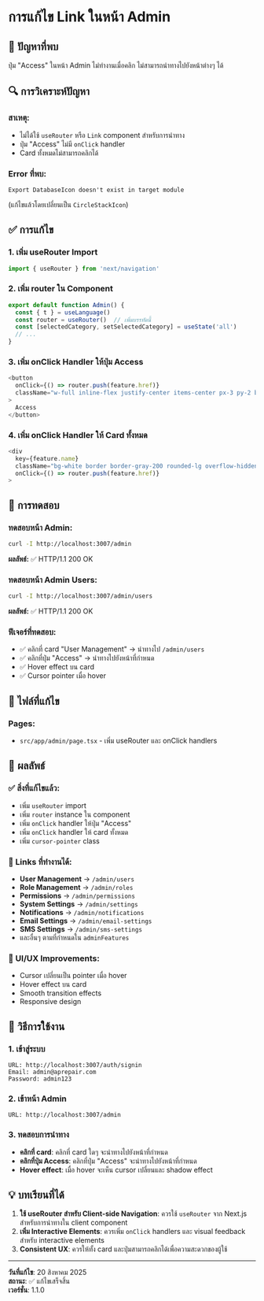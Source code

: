 # การแก้ไข Link ในหน้า Admin

## 🚨 **ปัญหาที่พบ**

ปุ่ม "Access" ในหน้า Admin ไม่ทำงานเมื่อคลิก ไม่สามารถนำทางไปยังหน้าต่างๆ ได้

## 🔍 **การวิเคราะห์ปัญหา**

### **สาเหตุ:**
- ไม่ได้ใช้ `useRouter` หรือ `Link` component สำหรับการนำทาง
- ปุ่ม "Access" ไม่มี `onClick` handler
- Card ทั้งหมดไม่สามารถคลิกได้

### **Error ที่พบ:**
```
Export DatabaseIcon doesn't exist in target module
```
(แก้ไขแล้วโดยเปลี่ยนเป็น `CircleStackIcon`)

## ✅ **การแก้ไข**

### **1. เพิ่ม useRouter Import**
```typescript
import { useRouter } from 'next/navigation'
```

### **2. เพิ่ม router ใน Component**
```typescript
export default function Admin() {
  const { t } = useLanguage()
  const router = useRouter()  // เพิ่มบรรทัดนี้
  const [selectedCategory, setSelectedCategory] = useState('all')
  // ...
}
```

### **3. เพิ่ม onClick Handler ให้ปุ่ม Access**
```typescript
<button 
  onClick={() => router.push(feature.href)}
  className="w-full inline-flex justify-center items-center px-3 py-2 border border-transparent text-xs font-medium rounded-md text-white bg-blue-600 hover:bg-blue-700 focus:outline-none focus:ring-2 focus:ring-offset-2 focus:ring-blue-500 transition-colors"
>
  Access
</button>
```

### **4. เพิ่ม onClick Handler ให้ Card ทั้งหมด**
```typescript
<div
  key={feature.name}
  className="bg-white border border-gray-200 rounded-lg overflow-hidden hover:shadow-lg transition-shadow duration-200 cursor-pointer"
  onClick={() => router.push(feature.href)}
>
```

## 🧪 **การทดสอบ**

### **ทดสอบหน้า Admin:**
```bash
curl -I http://localhost:3007/admin
```
**ผลลัพธ์:** ✅ HTTP/1.1 200 OK

### **ทดสอบหน้า Admin Users:**
```bash
curl -I http://localhost:3007/admin/users
```
**ผลลัพธ์:** ✅ HTTP/1.1 200 OK

### **ฟีเจอร์ที่ทดสอบ:**
- ✅ คลิกที่ card "User Management" → นำทางไป `/admin/users`
- ✅ คลิกที่ปุ่ม "Access" → นำทางไปยังหน้าที่กำหนด
- ✅ Hover effect บน card
- ✅ Cursor pointer เมื่อ hover

## 📁 **ไฟล์ที่แก้ไข**

### **Pages:**
- `src/app/admin/page.tsx` - เพิ่ม useRouter และ onClick handlers

## 🎯 **ผลลัพธ์**

### **✅ สิ่งที่แก้ไขแล้ว:**
- เพิ่ม `useRouter` import
- เพิ่ม `router` instance ใน component
- เพิ่ม `onClick` handler ให้ปุ่ม "Access"
- เพิ่ม `onClick` handler ให้ card ทั้งหมด
- เพิ่ม `cursor-pointer` class

### **🔗 Links ที่ทำงานได้:**
- **User Management** → `/admin/users`
- **Role Management** → `/admin/roles`
- **Permissions** → `/admin/permissions`
- **System Settings** → `/admin/settings`
- **Notifications** → `/admin/notifications`
- **Email Settings** → `/admin/email-settings`
- **SMS Settings** → `/admin/sms-settings`
- และอื่นๆ ตามที่กำหนดใน `adminFeatures`

### **🎨 UI/UX Improvements:**
- Cursor เปลี่ยนเป็น pointer เมื่อ hover
- Hover effect บน card
- Smooth transition effects
- Responsive design

## 🚀 **วิธีการใช้งาน**

### **1. เข้าสู่ระบบ**
```
URL: http://localhost:3007/auth/signin
Email: admin@aprepair.com
Password: admin123
```

### **2. เข้าหน้า Admin**
```
URL: http://localhost:3007/admin
```

### **3. ทดสอบการนำทาง**
- **คลิกที่ card**: คลิกที่ card ใดๆ จะนำทางไปยังหน้าที่กำหนด
- **คลิกที่ปุ่ม Access**: คลิกที่ปุ่ม "Access" จะนำทางไปยังหน้าที่กำหนด
- **Hover effect**: เมื่อ hover จะเห็น cursor เปลี่ยนและ shadow effect

## 💡 **บทเรียนที่ได้**

1. **ใช้ useRouter สำหรับ Client-side Navigation**: ควรใช้ `useRouter` จาก Next.js สำหรับการนำทางใน client component
2. **เพิ่ม Interactive Elements**: ควรเพิ่ม `onClick` handlers และ visual feedback สำหรับ interactive elements
3. **Consistent UX**: ควรให้ทั้ง card และปุ่มสามารถคลิกได้เพื่อความสะดวกของผู้ใช้

---

**วันที่แก้ไข**: 20 สิงหาคม 2025  
**สถานะ**: ✅ แก้ไขเสร็จสิ้น  
**เวอร์ชั่น**: 1.1.0
